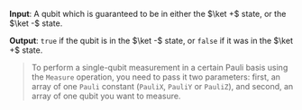 **Input**: A qubit which is guaranteed to be in either the $\ket +$ state, or the $\ket -$ state.

**Output**: `true` if the qubit is in the $\ket -$ state, or `false` if it was in the $\ket +$ state.

> To perform a single-qubit measurement in a certain Pauli basis using the `Measure` operation,
> you need to pass it two parameters: first, an array of one `Pauli` constant (`PauliX`, `PauliY` or `PauliZ`), and second, an array of one qubit you want to measure.
